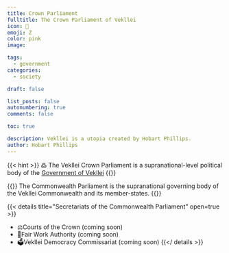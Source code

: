 ```yaml
---
title: Crown Parliament
fulltitle: The Crown Parliament of Vekllei
icon: 🌸
emoji: Ζ
color: pink
image: 

tags: 
  - government
categories:
  - society

draft: false

list_posts: false
autonumbering: true
comments: false

toc: true

description: Vekllei is a utopia created by Hobart Phillips.
author: Hobart Phillips
---
```

{{< hint >}}
߷ The Vekllei Crown Parliament is a supranational-level political body of the [Government of Vekllei](/utopia/society/state/government/)
{{</hint>}}

{{<hint panel>}}
The Commonwealth Parliament is the supranational governing body of the Vekllei Commonwealth and its member-states.
{{</hint>}}

{{< details title="Secretariats of the Commonwealth Parliament" open=true >}}
- <span class="navicon">⚖️</span>Courts of the Crown (coming soon)
- <span class="navicon">💼</span>Fair Work Authority (coming soon)
- <span class="navicon">🗳️</span>Vekllei Democracy Commissariat (coming soon)
{{</ details >}}